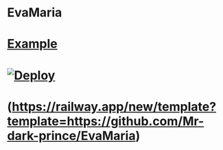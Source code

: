 # EvaMaria
# [Example](https://t.me/Kaliyum_Chiriyum)
# [![Deploy](https://www.herokucdn.com/deploy/button.svg)](https://heroku.com/deploy?template=https://github.com/Mr-dark-prince/EvaMaria)
# (https://railway.app/new/template?template=https://github.com/Mr-dark-prince/EvaMaria)
